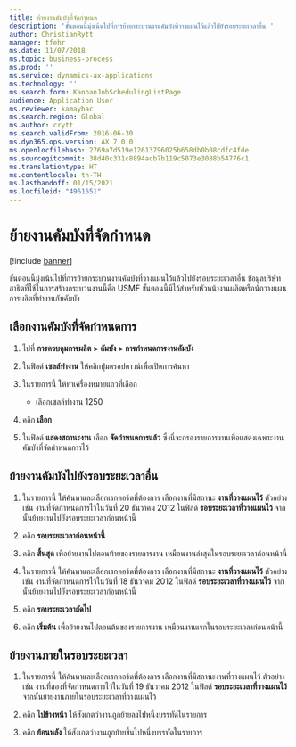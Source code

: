 ```yaml
---
title: ย้ายงานคัมบังที่จัดกำหนด
description: 'ขั้นตอนนี้มุ่งเน้นไปที่การย้ายกระบวนงานคัมบังที่วางแผนไว้แล้วไปยังรอบระยะเวลาอื่น '
author: ChristianRytt
manager: tfehr
ms.date: 11/07/2018
ms.topic: business-process
ms.prod: ''
ms.service: dynamics-ax-applications
ms.technology: ''
ms.search.form: KanbanJobSchedulingListPage
audience: Application User
ms.reviewer: kamaybac
ms.search.region: Global
ms.author: crytt
ms.search.validFrom: 2016-06-30
ms.dyn365.ops.version: AX 7.0.0
ms.openlocfilehash: 2769a7d519e12613796025b658db0b08cdfc4fde
ms.sourcegitcommit: 38d40c331c8894acb7b119c5073e3088b54776c1
ms.translationtype: HT
ms.contentlocale: th-TH
ms.lasthandoff: 01/15/2021
ms.locfileid: "4961651"
---
```

# <a name="move-scheduled-kanban-jobs"></a>ย้ายงานคัมบังที่จัดกำหนด

[!include [banner](../../includes/banner.md)]

ขั้นตอนนี้มุ่งเน้นไปที่การย้ายกระบวนงานคัมบังที่วางแผนไว้แล้วไปยังรอบระยะเวลาอื่น  ข้อมูลบริษัทสาธิตที่ใช้ในการสร้างกระบวนงานนี้คือ USMF ขั้นตอนนี้มีไว้สำหรับหัวหน้างานผลิตหรือนักวางแผนการผลิตที่ทำงานกับคัมบัง

## <a name="select-scheduled-kanban-jobs"></a>เลือกงานคัมบังที่จัดกำหนดการ 

1. ไปที่ **การควบคุมการผลิต > คัมบัง > การกำหนดการงานคัมบัง** 

2. ในฟิลด์ **เซลล์ทำงาน** ให้คลิกปุ่มดรอปดาวน์เพื่อเปิดการค้นหา 

3. ในรายการนี้ ให้ทำเครื่องหมายแถวที่เลือก 
   - เลือกเซลล์ทำงาน 1250 
4. คลิก **เลือก** 

5. ในฟิลด์ **แสดงสถานะงาน** เลือก **จัดกำหนดการแล้ว** ซึ่งนี่จะกรองรายการงานเพื่อแสดงเฉพาะงานคัมบังที่จัดกำหนดการไว้ 

## <a name="move-kanban-jobs-to-a-different-period"></a>ย้ายงานคัมบังไปยังรอบระยะเวลาอื่น 

1. ในรายการนี้ ให้ค้นหาและเลือกเรกคอร์ดที่ต้องการ เลือกงานที่มีสถานะ **งานที่วางแผนไว้** ตัวอย่างเช่น งานที่จัดกำหนดการไว้ในวันที่ 20 ธันวาคม 2012 ในฟิลด์ **รอบระยะเวลาที่วางแผนไว้** จากนั้นย้ายงานไปยังรอบระยะเวลาก่อนหน้านี้ 

2. คลิก **รอบระยะเวลาก่อนหน้านี้** 

3. คลิก **สิ้นสุด** เพื่อย้ายงานไปตอนท้ายของรายการงาน เหมือนงานล่าสุดในรอบระยะเวลาก่อนหน้านี้ 

4. ในรายการนี้ ให้ค้นหาและเลือกเรกคอร์ดที่ต้องการ เลือกงานที่มีสถานะ **งานที่วางแผนไว้** ตัวอย่างเช่น งานที่จัดกำหนดการไว้ในวันที่ 18 ธันวาคม 2012 ในฟิลด์ **รอบระยะเวลาที่วางแผนไว้** จากนั้นย้ายงานไปยังรอบระยะเวลาก่อนหน้านี้ 

5. คลิก **รอบระยะเวลาถัดไป** 

6. คลิก **เริ่มต้น** เพื่อย้ายงานไปตอนต้นของรายการงาน เหมือนงานแรกในรอบระยะเวลาก่อนหน้านี้ 

## <a name="move-a-job-within-a-period"></a>ย้ายงานภายในรอบระยะเวลา 

1. ในรายการนี้ ให้ค้นหาและเลือกเรกคอร์ดที่ต้องการ เลือกงานที่มีสถานะงานที่วางแผนไว้ ตัวอย่างเช่น งานที่สองที่จัดกำหนดการไว้ในวันที่ 19 ธันวาคม 2012 ในฟิลด์ **รอบระยะเวลาที่วางแผนไว้** จากนั้นย้ายงานภายในรอบระยะเวลาที่วางแผนไว้ 

2. คลิก **ไปข้างหน้า** ให้สังเกตว่างานถูกย้ายลงไปหนึ่งบรรทัดในรายการ 

3. คลิก **ย้อนหลัง** ให้สังเกตว่างานถูกย้ายขึ้นไปหนึ่งบรรทัดในรายการ
